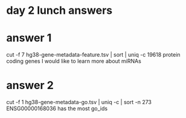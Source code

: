 # day 2 lunch answers
# answer 1
cut -f 7  hg38-gene-metadata-feature.tsv | sort | uniq -c
19618 protein coding genes
I would like to learn more about miRNAs
# answer 2
cut -f 1 hg38-gene-metadata-go.tsv | uniq -c | sort -n
273 ENSG00000168036 has the most go_ids
